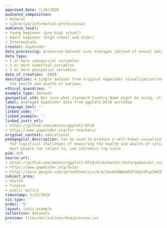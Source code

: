 ```yaml
---
approved_date: 7/10/2020
audience_composition:
- General
- Librarian/information professional
audience_level:
- Young beginner (pre-high school)
- Adult beginner (high school and older)
- Intermediate
creator: Gapminder
data_processing: processed dataset uses averages instead of annual data
data_type:
- 1 or more categorical variables
- 1 or more numerical variables
- 1 or more geospatial variables
date_of_creation: '2020'
description: A simple dataset from original Gapminder visualization/tool to describe
  the health and wealth of nations.
ethical_quandries: ''
example_type: dataset
geospatial_std: Not sure what standard Country Name might be using, if any
label: Averaged Gapminder data from ggplot2-DF18 workshop
language_tool: ''
linked_code: ''
linked_example: ''
linked_instr_mtl:
- https://github.com/amzoss/ggplot2-DF18
- https://www.gapminder.org/for-teachers/
original_context: educational
pedagogical_description: Can be used to produce a well-known visualization, can discuss
  the logistical challenges of measuring the health and wealth of nations, uses data
  most people can relate to, can introduce log scale
pid: ds6
source_url:
- https://github.com/amzoss/ggplot2-DF18/blob/master/data/gapminder_avg.csv
- https://www.gapminder.org/data/
- https://docs.google.com/spreadsheets/u/0/d/1OxmGUNWeADbPJkQxVPupSOK5MbAECdqThnvyPrwG5Os/pub?gid=1
subject_area:
- health
- finance
- public policy
timestamp: 5/12/2020
vis_type: ''
order: '5'
layout: indiv_example
collection: datasets
preview: files/derivatives/ds6/preview.csv
---
```

